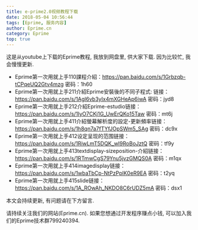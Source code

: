 ```yaml
---
title: e-prime2.0视频教程下载
date: 2018-05-04 10:56:44
tags: [Eprime, 服务内容]
author: Eprime.cn
category: Eprime
top: true
---
```


这是从youtube上下载的Eprime教程, 我放到网盘里, 供大家下载. 因为比较忙, 我会慢慢更新.

- Eprime第一次用就上手110課程介紹：https://pan.baidu.com/s/1Grbzqb-tCPqeUQ2Gtv4mzg 密码：1h60
- Eprime第一次用就上手211介紹Eprime安裝後的不同子程式: 链接：https://pan.baidu.com/s/1Agl6vb3yIx4mXGHeAp6iwA 密码：jyd8
- Eprime第一次用就上手212介紹Eprime-estudio链接：https://pan.baidu.com/s/1IyO7CKj1G_UwErQKo15Taw 密码：mt6j
- Eprime第一次用就上手411介紹螢幕解析度的設定-更新頻率链接：https://pan.baidu.com/s/1h8qn7a7fTYfJOpSWm5_SAg 密码：dc9x
- Eprime第一次用就上手412设定呈现的范围链接：https://pan.baidu.com/s/1RiwLmT5DQK_wI9RoBoJztQ 密码：tf9y
- Eprime第一次用就上手413textdisplay-sizeposition-介紹链接：https://pan.baidu.com/s/1RTmwCgS79Ynu5jvzGMQS0A 密码：m1qx
- Eprime第一次用就上手414imagedisplay链接：https://pan.baidu.com/s/1wbaTbCp-NtPzPplK0eR9EA 密码：t2yq
- Eprime第一次用就上手415slide链接：https://pan.baidu.com/s/1A_ROwAh_NKDO8C6rUDZ5mA 密码：dsx1

本文会持续更新, 有问题请在下方留言.

请持续关注我们的网站(Eprime.cn). 如果您想通过开发程序赚点小钱, 可以加入我们的Eprime技术群799240394.